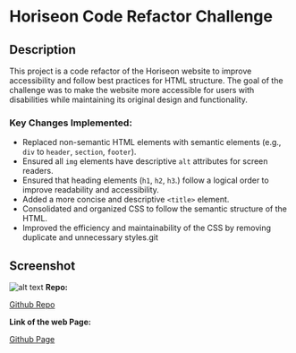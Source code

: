 # Horiseon Code Refactor Challenge

## Description

This project is a code refactor of the Horiseon website to improve accessibility and follow best practices for HTML structure. The goal of the challenge was to make the website more accessible for users with disabilities while maintaining its original design and functionality.

### Key Changes Implemented:

- Replaced non-semantic HTML elements with semantic elements (e.g., `div` to `header`, `section`, `footer`).
- Ensured all `img` elements have descriptive `alt` attributes for screen readers.
- Ensured that heading elements (`h1`, `h2`, `h3`.) follow a logical order to improve readability and accessibility.
- Added a more concise and descriptive `<title>` element.
- Consolidated and organized CSS to follow the semantic structure of the HTML.
- Improved the efficiency and maintainability of the CSS by removing duplicate and unnecessary styles.git

## Screenshot
![alt text](./assets/images/sscss.png)
**Repo:**

[Github Repo](https://github.com/briansotolago/Challenge-1)

**Link of the web Page:**

[Github Page](https://briansotolago.github.io/Challenge-1/)
